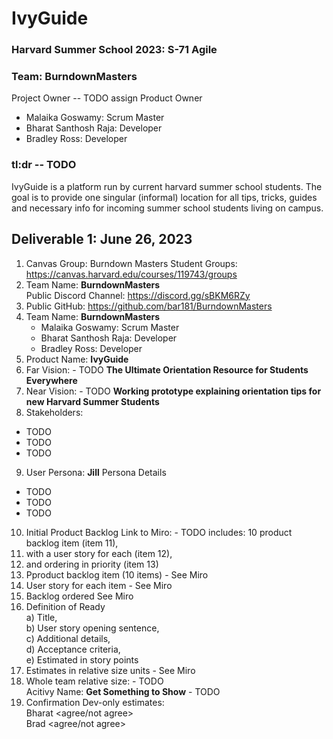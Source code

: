 # IvyGuide

### Harvard Summer School 2023:  S-71 Agile
### Team: BurndownMasters
Project Owner -- TODO assign Product Owner
- Malaika Goswamy: Scrum Master
- Bharat Santhosh Raja: Developer
- Bradley Ross:  Developer

### tl:dr  -- TODO
IvyGuide is a platform run by current harvard summer school students. 
The goal is to provide one singular (informal) location for all tips, tricks, 
guides and necessary info for incoming summer school students living on campus. 


## Deliverable 1: June 26, 2023
1. Canvas Group: Burndown Masters Student Groups: https://canvas.harvard.edu/courses/119743/groups
2. Team Name: **BurndownMasters** <br>
Public Discord Channel: https://discord.gg/sBKM6RZy
3. Public GitHub: https://github.com/bar181/BurndownMasters
4. Team Name: **BurndownMasters**<br>
   - Malaika Goswamy: Scrum Master 
   - Bharat Santhosh Raja: Developer
   - Bradley Ross: Developer
5. Product Name: **IvyGuide**
6. Far Vision: - TODO **The Ultimate Orientation Resource for Students Everywhere** 
7. Near Vision: - TODO **Working prototype explaining orientation tips for new Harvard Summer Students**
8. Stakeholders: 
- TODO
- TODO
- TODO
9. User Persona: **Jill**
Persona Details
- TODO
- TODO
- TODO
10. Initial Product Backlog
Link to Miro: - TODO
includes: 10 product backlog item (item 11), 
11. with a user story for each (item 12), 
12. and ordering in priority (item 13)
11. Pproduct backlog item (10 items) - See Miro 
12. User story for each item - See Miro 
13. Backlog ordered See Miro 
14. Definition of Ready <br> 
a) Title,<br> 
b) User story opening sentence, <br> 
c) Additional details, <br> 
d) Acceptance criteria, <br> 
e) Estimated in story points<br> 
15. Estimates in relative size units - See Miro
16. Whole team relative size: - TODO<br>
Acitivy Name: **Get Something to Show** - TODO
17. Confirmation Dev-only estimates:<br>
Bharat <agree/not agree><br>
Brad <agree/not agree><br>
